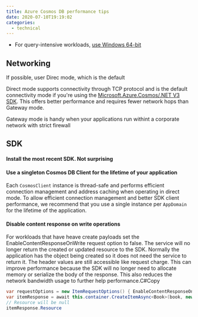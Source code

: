 ```yaml
---
title: Azure Cosmos DB performance tips
date: 2020-07-10T19:19:02
categories:
  - technical
---
```



* For query-intensive workloads, [use Windows 64-bit](https://docs.microsoft.com/en-us/azure/cosmos-db/performance-tips-dotnet-sdk-v3-sql)

## Networking

If possible, user Direc mode, which is the default

Direct mode supports connectivity through TCP protocol and is the default connectivity mode if you're using the [Microsoft.Azure.Cosmos/.NET V3 SDK](https://github.com/Azure/azure-cosmos-dotnet-v3). This offers better performance and requires fewer network hops than Gateway mode.

Gateway mode is handy when your applications run withint a corporate network with strict firewall

## SDK

#### Install the most recent SDK. Not surprising

#### Use a singleton Cosmos DB Client for the lifetime of your application

Each `CosmosClient` instance is thread-safe and performs efficient connection management and address caching when operating in direct mode. To allow efficient connection management and better SDK client performance, we recommend that you use a single instance per `AppDomain` for the lifetime of the application.

#### Disable content response on write operations

For workloads that have heave create payloads set the EnableContentResponseOnWrite request option to false. The service will no longer return the created or updated resource to the SDK. Normally the application has the object being created so it does not need the service to return it. The header values are still accessible like request charge. This can improve performance because the SDK will no longer need to allocate memory or serialize the body of the response. This also reduces the network bandwidth usage to further help performance.C\#Copy

```csharp
var requestOptions = new ItemRequestOptions() { EnableContentResponseOnWrite = false };
var itemResponse = await this.container.CreateItemAsync<Book>(book, new PartitionKey(book.pk), requestOptions);
// Resource will be null
itemResponse.Resource
```



